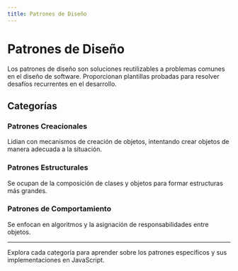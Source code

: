 ```yaml
---
title: Patrones de Diseño
---
```


# Patrones de Diseño

Los patrones de diseño son soluciones reutilizables a problemas comunes en el diseño de software. Proporcionan plantillas probadas para resolver desafíos recurrentes en el desarrollo.

## Categorías

### Patrones Creacionales
Lidian con mecanismos de creación de objetos, intentando crear objetos de manera adecuada a la situación.

### Patrones Estructurales
Se ocupan de la composición de clases y objetos para formar estructuras más grandes.

### Patrones de Comportamiento
Se enfocan en algoritmos y la asignación de responsabilidades entre objetos.

---

Explora cada categoría para aprender sobre los patrones específicos y sus implementaciones en JavaScript.
